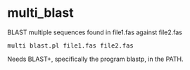 # multi_blast
BLAST multiple sequences found in file1.fas against file2.fas
<pre>
multi_blast.pl file1.fas file2.fas
</pre>

Needs BLAST+, specifically the program blastp, in the PATH.
